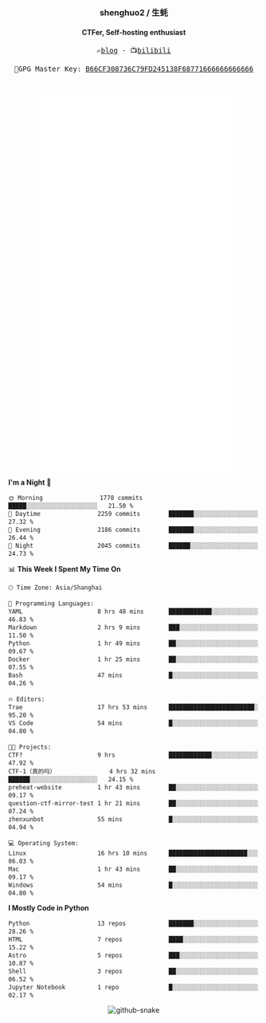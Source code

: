 <h3 align="center"> shenghuo2 / 生蚝 </h3>
<h4 align="center" >CTFer, Self-hosting enthusiast</h3>


<p align="center">
  <samp>
    ✍️<a href="https://blog.shenghuo2.top/">blog</a> -
    📺<a href="https://space.bilibili.com/85894935">bilibili</a>
  </samp>
</p>
<p align="center">
  <samp>
     🔐GPG Master Key: <a align="center" href="https://github.com/shenghuo2.gpg">B66CF308736C79FD245138F68771666666666666</a>
  </samp>
</p>
<br>
<p align="center">
  <a href="https://github.com/shenghuo2">
    <img width="400" align="top" src="https://github.com/shenghuo2/shenghuo2/blob/main/metrics.left.svg" />
  </a>
  <a href="https://github.com/shenghuo2">
    <img width="400" align="top" src="https://github.com/shenghuo2/shenghuo2/blob/main/metrics.right.svg" />
  </a>
</p>


<!--START_SECTION:waka-->
**I'm a Night 🦉** 

```text
🌞 Morning                1778 commits        █████░░░░░░░░░░░░░░░░░░░░   21.50 % 
🌆 Daytime                2259 commits        ███████░░░░░░░░░░░░░░░░░░   27.32 % 
🌃 Evening                2186 commits        ███████░░░░░░░░░░░░░░░░░░   26.44 % 
🌙 Night                  2045 commits        ██████░░░░░░░░░░░░░░░░░░░   24.73 % 
```


📊 **This Week I Spent My Time On** 

```text
🕑︎ Time Zone: Asia/Shanghai

💬 Programming Languages: 
YAML                     8 hrs 48 mins       ████████████░░░░░░░░░░░░░   46.83 % 
Markdown                 2 hrs 9 mins        ███░░░░░░░░░░░░░░░░░░░░░░   11.50 % 
Python                   1 hr 49 mins        ██░░░░░░░░░░░░░░░░░░░░░░░   09.67 % 
Docker                   1 hr 25 mins        ██░░░░░░░░░░░░░░░░░░░░░░░   07.55 % 
Bash                     47 mins             █░░░░░░░░░░░░░░░░░░░░░░░░   04.26 % 

🔥 Editors: 
Trae                     17 hrs 53 mins      ████████████████████████░   95.20 % 
VS Code                  54 mins             █░░░░░░░░░░░░░░░░░░░░░░░░   04.80 % 

🐱‍💻 Projects: 
CTF?                     9 hrs               ████████████░░░░░░░░░░░░░   47.92 % 
CTF-1（真的吗）               4 hrs 32 mins       ██████░░░░░░░░░░░░░░░░░░░   24.15 % 
preheat-website          1 hr 43 mins        ██░░░░░░░░░░░░░░░░░░░░░░░   09.17 % 
question-ctf-mirror-test 1 hr 21 mins        ██░░░░░░░░░░░░░░░░░░░░░░░   07.24 % 
zhenxunbot               55 mins             █░░░░░░░░░░░░░░░░░░░░░░░░   04.94 % 

💻 Operating System: 
Linux                    16 hrs 10 mins      ██████████████████████░░░   86.03 % 
Mac                      1 hr 43 mins        ██░░░░░░░░░░░░░░░░░░░░░░░   09.17 % 
Windows                  54 mins             █░░░░░░░░░░░░░░░░░░░░░░░░   04.80 % 
```

**I Mostly Code in Python** 

```text
Python                   13 repos            ███████░░░░░░░░░░░░░░░░░░   28.26 % 
HTML                     7 repos             ████░░░░░░░░░░░░░░░░░░░░░   15.22 % 
Astro                    5 repos             ███░░░░░░░░░░░░░░░░░░░░░░   10.87 % 
Shell                    3 repos             ██░░░░░░░░░░░░░░░░░░░░░░░   06.52 % 
Jupyter Notebook         1 repo              █░░░░░░░░░░░░░░░░░░░░░░░░   02.17 % 
```




<!--END_SECTION:waka-->


<div align="center">
  <picture>
    <source media="(prefers-color-scheme: dark)" srcset="https://gist.githubusercontent.com/shenghuo2/bfce20b14ab0484cef03bae6e60e0b3a/raw/github-snake-dark.svg" />
    <source media="(prefers-color-scheme: light)" srcset="https://gist.githubusercontent.com/shenghuo2/bfce20b14ab0484cef03bae6e60e0b3a/raw/github-snake.svg" />
    <img alt="github-snake" src="https://gist.githubusercontent.com/shenghuo2/bfce20b14ab0484cef03bae6e60e0b3a/raw/github-snake.svg" />
  </picture>
</div>

<!--
**shenghuo2/shenghuo2** is a ✨ _special_ ✨ repository because its `README.md` (this file) appears on your GitHub profile.

Here are some ideas to get you started:

- 🔭 I’m currently working on ...
- 🌱 I’m currently learning ...
- 👯 I’m looking to collaborate on ...
- 🤔 I’m looking for help with ...
- 💬 Ask me about ...
- 📫 How to reach me: ...
- 😄 Pronouns: ...
- ⚡ Fun fact: ...
-->
